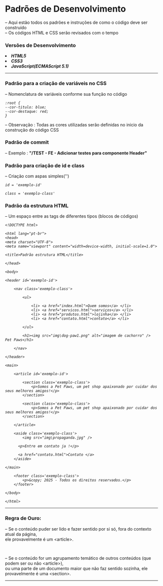 <h1>Padrões de Desenvolvimento</h1>
<p> – Aqui estão todos os padrões e instruções de como o código deve ser construído <br> – Os códigos HTML e CSS serão revisados com o tempo </p>

<h3>Versões de Desenvolvimento</h3>

<strong>

<li><i> HTML5 </i> </li>
<li><i> CSS3 </i> </li>
<li><i> JavaScript(ECMAScript 5.1) </i></li>

</strong>

<hr>

<h3>Padrão para a criação de variáveis no CSS</h3>
<p> – Nomenclatura de variáveis conforme sua função no código</p>

<i>

    :root {
    --cor-titulo: blue;
    --cor-destaque: red;
    }

</i>

<p> – Observação : Todas as cores utilizadas serão definidas no inicio da construção do código CSS</p>

<h3>Padrão de commit </h3>
<p> – Exemplo : <strong>"/TEST - FE - Adicionar testes para componente Header"</strong></p>


<h3> Padrão para criação de id e class </h3>
    <p> – Criação com aspas simples('')</p>
<i>

    id = 'exemplo-id'

    class = 'exemplo-class'

</i>
<h3>Padrão da estrutura HTML</h3>

<p> – Um espaço entre as tags de diferentes tipos (blocos de códigos)</p>
<i>

    <!DOCTYPE html>

    <html lang="pt-br">
    <head>
    <meta charset="UTF-8">
    <meta name="viewport" content="width=device-width, initial-scale=1.0">

    <title>Padrão estrutura HTML</title>

    </head>

    <body>

    <header id='exemplo-id'>

        <nav class='exemplo-class'>

            <ul>
                
                <li> <a href="index.html">Quem somos</a> </li>
                <li> <a href="servicos.html">serviços</a> </li>
                <li> <a href="produtos.html">lojinha</a> </li>
                <li> <a href="contato.html">contato</a> </li>
                
            </ul>

            <h1><img src="img\dog-paw1.png" alt="imagem de cachorro" /> Pet Paws</h1>

        </nav>

    </header>

    <main>

        <article id='exemplo-id'>

            <section class='exemplo-class'>
                <p>Somos a Pet Paws, um pet shop apaixonado por cuidar dos seus melhores amigos!</p>
            </section>

            <section class='exemplo-class'>
                <p>Somos a Pet Paws, um pet shop apaixonado por cuidar dos seus melhores amigos!</p>
            </section>

        </article>

        <aside class='exemplo-class'>
            <img src="img\propaganda.jpg" />
          
          <p>Entre em contato ja !</p>

          <a href="contato.html">Contato </a>
        </aside>

    </main>

        <footer class='exemplo-class'>
            <p>&copy; 2025 - Todos os direitos reservados.</p>
        </footer>

    </body>

    </html>
    
</i>

<hr>

<h3> Regra de Ouro:</h3>

<p> – Se o conteúdo puder ser lido e fazer sentido por si só, fora do contexto atual da página, <br>
    ele provavelmente é um &ltarticle&gt.</p>

<br>

<p> – Se o conteúdo for um agrupamento temático de outros conteúdos (que podem ser ou não &ltarticle&gt), <br>
ou uma parte de um documento maior que não faz sentido sozinha, ele provavelmente é uma &ltsection&gt.</p>

<hr>